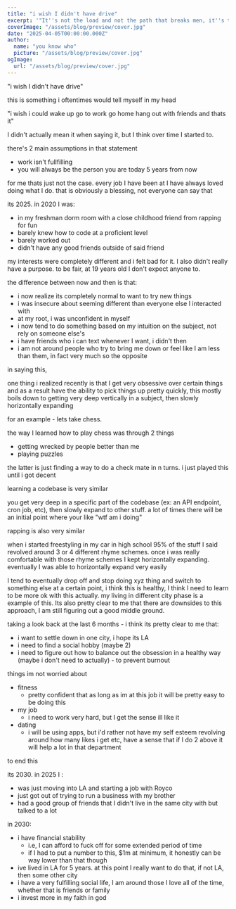 ```yaml
---
title: "i wish I didn't have drive"
excerpt: '"It''s not the load and not the path that breaks men, it''s the mind that has no drive" - David Goggins'
coverImage: "/assets/blog/preview/cover.jpg"
date: "2025-04-05T00:00:00.000Z"
author:
  name: "you know who"
  picture: "/assets/blog/preview/cover.jpg"
ogImage:
  url: "/assets/blog/preview/cover.jpg"
---
```


"i wish I didn't have drive"

this is something i oftentimes would tell myself in my head

"i wish i could wake up go to work go home hang out with friends and thats it"

I didn't actually mean it when saying it, but I think over time I started to.

there's 2 main assumptions in that statement

- work isn't fullfilling
- you will always be the person you are today 5 years from now

for me thats just not the case. every job I have been at I have always loved doing what I do. that is obviously a blessing, not everyone can say that

its 2025. in 2020 I was:
- in my freshman dorm room with a close childhood friend from rapping for fun
- barely knew how to code at a proficient level
- barely worked out
- didn't have any good friends outside of said friend

my interests were completely different and i felt bad for it. I also didn't really have a purpose. to be fair, at 19 years old I don't expect anyone to.

the difference between now and then is that:
- i now realize its completely normal to want to try new things
- i was insecure about seeming different than everyone else I interacted with
- at my root, i was unconfident in myself
- i now tend to do something based on my intuition on the subject, not rely on someone else's
- i have friends who i can text whenever I want, i didn't then
- i am not around people who try to bring me down or feel like I am less than them, in fact very much so the opposite

in saying this, 


one thing i realized recently is that I get very obsessive over certain things and as a result have the ability to pick things up pretty quickly, this mostly boils down to getting very deep vertically in a subject, then slowly horizontally expanding

for an example - lets take chess.

the way I learned how to play chess was through 2 things

- getting wrecked by people better than me
- playing puzzles

the latter is just finding a way to do a check mate in n turns. i just played this until i got decent

learning a codebase is very similar

you get very deep in a specific part of the codebase (ex: an API endpoint, cron job, etc), then slowly expand to other stuff. a lot of times there will be an initial point where your like "wtf am i doing"

rapping is also very similar

when i started freestyling in my car in high school 95% of the stuff I said revolved around 3 or 4 different rhyme schemes. once i was really comfortable with those rhyme schemes I kept horizontally expanding. eventually I was able to horizontally expand very easily

I tend to eventually drop off and stop doing xyz thing and switch to something else at a certain point, i think this is healthy, I think I need to learn to be more ok with this actually. my living in different city phase is a example of this. Its also pretty clear to me that there are downsides to this approach, I am still figuring out a good middle ground.

taking a look back at the last 6 months - i think its pretty clear to me that:

- i want to settle down in one city, i hope its LA
- i need to find a social hobby (maybe 2)
- i need to figure out how to balance out the obsession in a healthy way (maybe i don't need to actually) - to prevent burnout

things im not worried about

- fitness
	- pretty confident that as long as im at this job it will be pretty easy to be doing this
- my job
	- i need to work very hard, but I get the sense ill like it
- dating
	- i will be using apps, but i'd rather not have my self esteem revolving around how many likes i get etc, have a sense that if I do 2 above it will help a lot in that department

to end this

its 2030. in 2025 I :
- was just moving into LA and starting a job with Royco
- just got out of trying to run a business with my brother
- had a good group of friends that I didn't live in the same city with but talked to a lot




in 2030:
- i have financial stability
	- i.e, I can afford to fuck off for some extended period of time 
	- if I had to put a number to this, $1m at minimum, it honestly can be way lower than that though
- ive lived in LA for 5 years. at this point I really want to do that, if not LA, then some other city 
- i have a very fulfilling social life, I am around those I love all of the time, whether that is friends or family
- i invest more in my faith in god